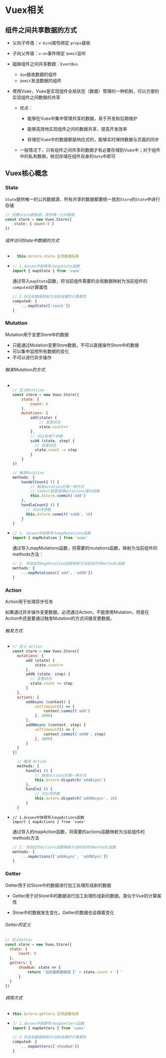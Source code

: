 # Vuex相关



## 组件之间共享数据的方式

- 父向子传值：`v-bind`属性绑定 `props`接收
- 子向父传值：`v-on`事件绑定 `$emit`监听
- 姐妹组件之间共享数据：`EventBus`
  	- `$on`接收数据的组件
  	- `$emit`发送数据的组件

- 使用Vuex，Vuex是实现组件全局状态（数据）管理的一种机制，可以方便的实现组件之间数据的共享

  - 优点：

    - 能够在Vuex中集中管理共享的数据，易于开发和后期维护

    - 能够高效地实现组件之间的数据共享，提高开发效率

    - 存储在Vuex中的数据都是响应式的，能够实时保持数据与页面的同步
  -   一般情况下，只有组件之间共享的数据才有必要存储到Vuex中；对于组件中的私有数据，依旧存储在组件自身的`data`中即可

## Vuex核心概念

### State

`State`提供唯一的公共数据源，所有共享的数据都要统一放到`Store`的`State`中进行存储

```javascript
// 创建store数据源，提供唯一公共数据
const store = new Vuex.Store({
    state: { count:0 }
})
```

###### 组件访问State中数据的方式

- ```javascript
    this.$store.state.全局数据名称
    ```
  
- ```javascript
  // 1.从vuex中按需导入mapState函数
  import { mapState } from 'vuex'
  ```
  通过导入`mapState`函数，将当前组件需要的全局数据映射为当前组件的`computed`计算属性

  ```javascript
  // 2.将全局数据映射为当前组建的计算属性
  computed: {
      ...mapState(['count'])
  }
  ```

### Mutation

Mutation用于变更Store中的数据

- 只能通过Mutation变更Store数据，不可以直接操作Store中的数据
- 可以集中监控所有数据的变化
- 不可以进行异步操作

###### 触发Mutation的方式

  - ```javascript

    // 定义Mutation
    const store = new Vuex.Store({
        state: {
            count: 0
        },
        mutations: {
            add(state) {
                // 变更状态
                state.count++
            },
            // 可以有两个参数
            subN (state, step) {
              // 变更状态
              state.count -= step
            }
        }
    })
    ```
    
    ```javascript
    // 触发Mutation
    methods: {
        handelCount1 () {
            // 触发mutation的第一种方式
            // commit就是调用mutations里的函数
            this.$store.commit('add')
        },
        handleCount2 () {
          // 可以传参数
          this.$store.commit('subN', 10)
        }
    }
    ```
    
- ```javascript
  // 1. 从vuex中按需导入mapMutations函数
  import { mapMutation } from 'vuex'
  ```

  通过导入mapMutations函数，将需要的mutations函数，映射为当前组件的methods方法：

  ```javascript
  // 2. 将指定的mapMutation函数映射为当前组件的methods函数
  methods: {
      ...mapMutations(['add', 'addN'])
  }
  ```

### Action

Action用于处理异步任务

如果通过异步操作变更数据，必须通过Action，不能使用Mutation，但是在Action中还是要通过触发Mutation的方式间接变更数据。

###### 触发方式

- ```javascript
  // 定义 Action
  const store = new Vuex.Store({
    mutations: {
        add (state) {
            state.count++
        },
        addN (state, step) {
          // 变更状态
          state.count += step
    	}
    },
    actions: {
        addAsync (context) {
            setTimeout(() => {
                context.commit('add')
            }, 1000)
        },
        addNAsync (context, step) {
            setTimeout(() => {
                context.commit('addN', step)
            }, 1000)
        }
    }
  })
  ```

  ```javascript
    // 触发 Action
    methods: {
        handle1 () {
            // 触发actions的第一种方式
            this.$store.dispatch('addAsync')
        },
        handle2 () {
            // 可以传参数
            this.$store.dispatch('addNAsync', 10)
        }
    }
  ```

- ```javas
  // 1.从vuex中按需导入mapActions函数
  import { mapActions } from 'vuex'
  ```

  通过导入的mapAction函数，将需要的actions函数映射为当前组件的methods方法

  ```javascript
  // 2. 将指定的actions函数映射为当前组件的methods函数
  methods: {
      ...mapActions(['addAsync', 'addNSync'])
  }
  ```

### Getter

Getter用于对Store中的数据进行加工处理形成新的数据

- Getter用于对Store中的数据进行加工处理形成新的数据，类似于Vue的计算属性

- Stroe中的数据发生变化，Getter的数据也会跟着变化

###### Getter的定义

  ```javascript
// 定义Getter
const store = new Vuex.Store({
	state: {
		count: 0
	},
	getters: {
		showNum: state => {
            return '当前最新数据是【' + state.count + '】'
        }
	}
})
  ```
###### 调用方式

- ```javascript
  this.$store.getters.全局函数名称
  ```

- ```javascript
  // 1.从vuex中按需导入mapGetters函数
  import { mapGetters } from 'vuex'
  ```

  ```javascript
  // 2.将全局数据映射为当前组建的计算属性
  computed: {
      ...mapGetters(['showNum'])
  }
  ```